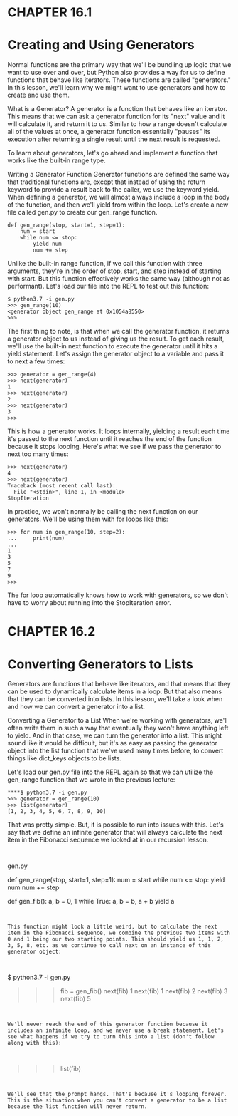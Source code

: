 # CHAPTER 16.1
# Creating and Using Generators

  Normal functions are the primary way that we'll be bundling up logic that we want to use over and over, but Python also provides a way for us to define functions that behave like iterators. These functions are called "generators." In this lesson, we'll learn why we might want to use generators and how to create and use them.

  What is a Generator?
  A generator is a function that behaves like an iterator. This means that we can ask a generator function for its "next" value and it will calculate it, and return it to us. Similar to how a range doesn't calculate all of the values at once, a generator function essentially "pauses" its execution after returning a single result until the next result is requested.

  To learn about generators, let's go ahead and implement a function that works like the built-in range type.

  Writing a Generator Function
  Generator functions are defined the same way that traditional functions are, except that instead of using the return keyword to provide a result back to the caller, we use the keyword yield. When defining a generator, we will almost always include a loop in the body of the function, and then we'll yield from within the loop. Let's create a new file called gen.py to create our gen_range function.

   
  ```
  def gen_range(stop, start=1, step=1):
      num = start
      while num <= stop:
          yield num
          num += step 
  ```
  

  Unlike the built-in range function, if we call this function with three arguments, they're in the order of stop, start, and step instead of starting with start. But this function effectively works the same way (although not as performant). Let's load our file into the REPL to test out this function:

   
  ```
  $ python3.7 -i gen.py
  >>> gen_range(10)
  <generator object gen_range at 0x1054a8550>
  >>> 
  ```
  

  The first thing to note, is that when we call the generator function, it returns a generator object to us instead of giving us the result. To get each result, we'll use the built-in next function to execute the generator until it hits a yield statement. Let's assign the generator object to a variable and pass it to next a few times:

   
  ```
  >>> generator = gen_range(4)
  >>> next(generator)
  1
  >>> next(generator)
  2
  >>> next(generator)
  3
  >>> 
  ```
  

  This is how a generator works. It loops internally, yielding a result each time it's passed to the next function until it reaches the end of the function because it stops looping. Here's what we see if we pass the generator to next too many times:

   
  ```
  >>> next(generator)
  4
  >>> next(generator)
  Traceback (most recent call last):
    File "<stdin>", line 1, in <module>
  StopIteration 
  ```
  

  In practice, we won't normally be calling the next function on our generators. We'll be using them with for loops like this:

   
  ```
  >>> for num in gen_range(10, step=2):
  ...     print(num)
  ...
  1
  3
  5
  7
  9
  >>> 
  ```
  

  The for loop automatically knows how to work with generators, so we don't have to worry about running into the StopIteration error.

# CHAPTER 16.2
# Converting Generators to Lists


  Generators are functions that behave like iterators, and that means that they can be used to dynamically calculate items in a loop. But that also means that they can be converted into lists. In this lesson, we'll take a look when and how we can convert a generator into a list.

  Converting a Generator to a List
  When we're working with generators, we'll often write them in such a way that eventually they won't have anything left to yield. And in that case, we can turn the generator into a list. This might sound like it would be difficult, but it's as easy as passing the generator object into the list function that we've used many times before, to convert things like dict_keys objects to be lists.

  Let's load our gen.py file into the REPL again so that we can utilize the gen_range function that we wrote in the previous lecture:

   
  ```
  ****$ python3.7 -i gen.py
  >>> generator = gen_range(10)
  >>> list(generator)
  [1, 2, 3, 4, 5, 6, 7, 8, 9, 10] 
  ```
  

  That was pretty simple. But, it is possible to run into issues with this. Let's say that we define an infinite generator that will always calculate the next item in the Fibonacci sequence we looked at in our recursion lesson.

   
  ```
   
  ```
  gen.py

  def gen_range(stop, start=1, step=1):
      num = start
      while num <= stop:
          yield num
          num += step

  def gen_fib():
      a, b = 0, 1
      while True:
          a, b = b, a + b
          yield a 
  ```
  

  This function might look a little weird, but to calculate the next item in the Fibonacci sequence, we combine the previous two items with 0 and 1 being our two starting points. This should yield us 1, 1, 2, 3, 5, 8, etc. as we continue to call next on an instance of this generator object:

   
  ```
  $ python3.7 -i gen.py
  >>> fib = gen_fib()
  >>> next(fib)
  1
  >>> next(fib)
  1
  >>> next(fib)
  2
  >>> next(fib)
  3
  >>> next(fib)
  5 
  ```
  

  We'll never reach the end of this generator function because it includes an infinite loop, and we never use a break statement. Let's see what happens if we try to turn this into a list (don't follow along with this):

   
  ```
  >>> list(fib) 
  ```
  

  We'll see that the prompt hangs. That's because it's looping forever. This is the situation when you can't convert a generator to be a list because the list function will never return.
